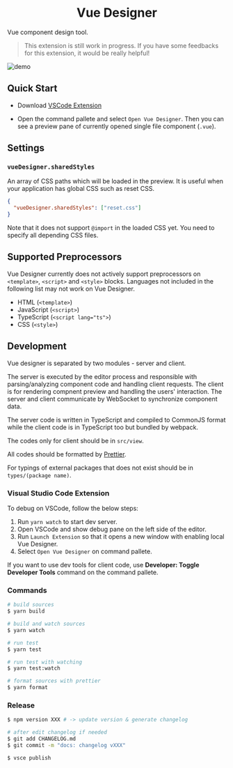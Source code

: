 <p>
  <h1 align="center">Vue Designer</h1>
</p>

Vue component design tool.

> This extension is still work in progress. If you have some feedbacks for this extension, it would be really helpful!

![demo](https://user-images.githubusercontent.com/5158436/49339360-c26e8780-f645-11e8-8115-3784eff63814.gif)

## Quick Start

- Download [VSCode Extension](https://marketplace.visualstudio.com/items?itemName=ktsn.vue-designer)

- Open the command pallete and select `Open Vue Designer`. Then you can see a preview pane of currently opened single file component (`.vue`).

## Settings

### `vueDesigner.sharedStyles`

An array of CSS paths which will be loaded in the preview. It is useful when your application has global CSS such as reset CSS.

```json
{
  "vueDesigner.sharedStyles": ["reset.css"]
}
```

Note that it does not support `@import` in the loaded CSS yet. You need to specify all depending CSS files.

## Supported Preprocessors

Vue Designer currently does not actively support preprocessors on `<template>`, `<script>` and `<style>` blocks. Languages not included in the following list may not work on Vue Designer.

- HTML (`<template>`)
- JavaScript (`<script>`)
- TypeScript (`<script lang="ts">`)
- CSS (`<style>`)

## Development

Vue designer is separated by two modules - server and client.

The server is executed by the editor process and responsible with parsing/analyzing component code and handling client requests. The client is for rendering compnent preview and handling the users' interaction. The server and client communicate by WebSocket to synchronize component data.

The server code is written in TypeScript and compiled to CommonJS format while the client code is in TypeScript too but bundled by webpack.

The codes only for client should be in `src/view`.

All codes should be formatted by [Prettier](https://prettier.io/).

For typings of external packages that does not exist should be in `types/(package name)`.

### Visual Studio Code Extension

To debug on VSCode, follow the below steps:

1.  Run `yarn watch` to start dev server.
2.  Open VSCode and show debug pane on the left side of the editor.
3.  Run `Launch Extension` so that it opens a new window with enabling local Vue Designer.
4.  Select `Open Vue Designer` on command pallete.

If you want to use dev tools for client code, use **Developer: Toggle Developer Tools** command on the command pallete.

### Commands

```sh
# build sources
$ yarn build

# build and watch sources
$ yarn watch

# run test
$ yarn test

# run test with watching
$ yarn test:watch

# format sources with prettier
$ yarn format
```

### Release

```sh
$ npm version XXX # -> update version & generate changelog

# after edit changelog if needed
$ git add CHANGELOG.md
$ git commit -m "docs: changelog vXXX"

$ vsce publish
```
